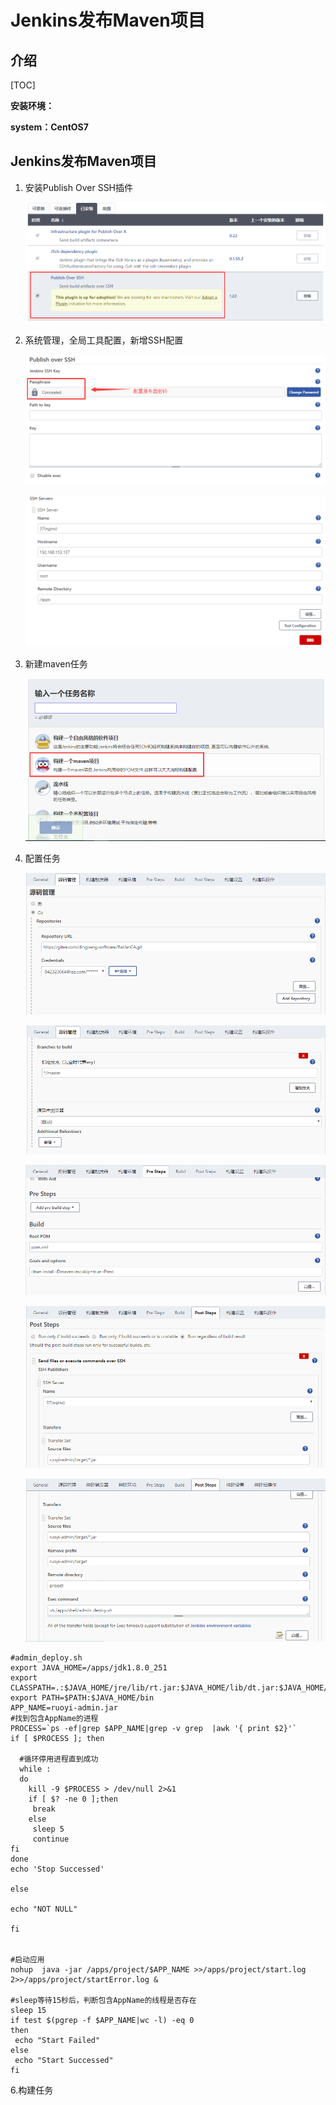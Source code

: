 # Jenkins发布Maven项目

## 介绍

[TOC]

**安装环境：**

**system：CentOS7**

## Jenkins发布Maven项目

1. 安装Publish Over SSH插件

   ![](images/11.png)

2. 系统管理，全局工具配置，新增SSH配置

   ![](images/12.png)

   ![](images/13.png)

3. 新建maven任务

   ![](images/14.png)

4. 配置任务

   ![](images/15.png)

   ![5](images/16.png)

   ![6](images/17.png)

   ![7](images/18.png)

   ![8](images/19.png)

   

  ```shell
#admin_deploy.sh
export JAVA_HOME=/apps/jdk1.8.0_251
export CLASSPATH=.:$JAVA_HOME/jre/lib/rt.jar:$JAVA_HOME/lib/dt.jar:$JAVA_HOME/lib/tools.jar 
export PATH=$PATH:$JAVA_HOME/bin
APP_NAME=ruoyi-admin.jar
#找到包含AppName的进程
PROCESS=`ps -ef|grep $APP_NAME|grep -v grep  |awk '{ print $2}'`
if [ $PROCESS ]; then
  
	#循环停用进程直到成功
	while :
	do
	  kill -9 $PROCESS > /dev/null 2>&1
	  if [ $? -ne 0 ];then
	   break
	  else
	   sleep 5
	   continue
fi
done
echo 'Stop Successed'
  
else
  
echo "NOT NULL"
  
fi


#启动应用
nohup  java -jar /apps/project/$APP_NAME >>/apps/project/start.log 2>>/apps/project/startError.log &

#sleep等待15秒后，判断包含AppName的线程是否存在
sleep 15
if test $(pgrep -f $APP_NAME|wc -l) -eq 0
then
   echo "Start Failed"
else
   echo "Start Successed"
fi
  ```

6.构建任务

